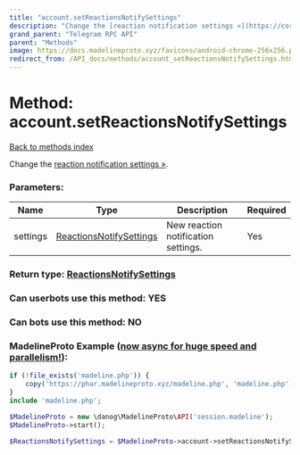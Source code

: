 ```yaml
---
title: "account.setReactionsNotifySettings"
description: "Change the [reaction notification settings »](https://core.telegram.org/api/reactions#notifications-about-reactions)."
grand_parent: "Telegram RPC API"
parent: "Methods"
image: https://docs.madelineproto.xyz/favicons/android-chrome-256x256.png
redirect_from: /API_docs/methods/account_setReactionsNotifySettings.html
---
```

# Method: account.setReactionsNotifySettings
[Back to methods index](index.html)



Change the [reaction notification settings »](https://core.telegram.org/api/reactions#notifications-about-reactions).

### Parameters:

| Name     |    Type       | Description | Required |
|----------|---------------|-------------|----------|
|settings|[ReactionsNotifySettings](/API_docs/types/ReactionsNotifySettings.html) | New reaction notification settings. | Yes|


### Return type: [ReactionsNotifySettings](/API_docs/types/ReactionsNotifySettings.html)

### Can userbots use this method: **YES**

### Can bots use this method: **NO**


### MadelineProto Example ([now async for huge speed and parallelism!](https://docs.madelineproto.xyz/docs/ASYNC.html)):


```php
if (!file_exists('madeline.php')) {
    copy('https://phar.madelineproto.xyz/madeline.php', 'madeline.php');
}
include 'madeline.php';

$MadelineProto = new \danog\MadelineProto\API('session.madeline');
$MadelineProto->start();

$ReactionsNotifySettings = $MadelineProto->account->setReactionsNotifySettings(settings: $ReactionsNotifySettings, );
```

